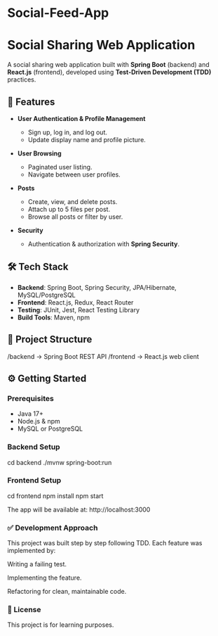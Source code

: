 # Social-Feed-App

# Social Sharing Web Application  

A social sharing web application built with **Spring Boot** (backend) and **React.js** (frontend), developed using **Test-Driven Development (TDD)** practices.  

## 🚀 Features  
- **User Authentication & Profile Management**  
  - Sign up, log in, and log out.  
  - Update display name and profile picture.  

- **User Browsing**  
  - Paginated user listing.  
  - Navigate between user profiles.  

- **Posts**  
  - Create, view, and delete posts.  
  - Attach up to 5 files per post.  
  - Browse all posts or filter by user.  

- **Security**  
  - Authentication & authorization with **Spring Security**.  

## 🛠️ Tech Stack  
- **Backend**: Spring Boot, Spring Security, JPA/Hibernate, MySQL/PostgreSQL  
- **Frontend**: React.js, Redux, React Router  
- **Testing**: JUnit, Jest, React Testing Library  
- **Build Tools**: Maven, npm  

## 📂 Project Structure  
/backend → Spring Boot REST API
/frontend → React.js web client


## ⚙️ Getting Started  

### Prerequisites  
- Java 17+  
- Node.js & npm  
- MySQL or PostgreSQL  

### Backend Setup  
cd backend
./mvnw spring-boot:run

### Frontend Setup
cd frontend
npm install
npm start


The app will be available at: http://localhost:3000

### ✅ Development Approach

This project was built step by step following TDD. Each feature was implemented by:

Writing a failing test.

Implementing the feature.

Refactoring for clean, maintainable code.

### 📄 License

This project is for learning purposes.
